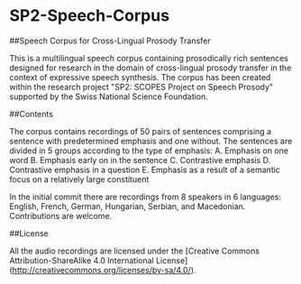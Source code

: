 # SP2-Speech-Corpus
##Speech Corpus for Cross-Lingual Prosody Transfer

This is a multilingual speech corpus containing prosodically rich sentences designed for research in the domain of cross-lingual prosody transfer in the context of expressive speech synthesis. The corpus has been created within the research project "SP2: SCOPES Project on Speech Prosody" supported by the Swiss National Science Foundation. 

##Contents

The corpus contains recordings of 50 pairs of sentences comprising a sentence with predetermined emphasis and one without. The sentences are divided in 5 groups according to the type of emphasis:
    A. Emphasis on one word
    B. Emphasis early on in the sentence
    C. Contrastive emphasis
    D. Contrastive emphasis in a question
    E. Emphasis as a result of a semantic focus on a relatively large constituent


In the initial commit there are recordings from 8 speakers in 6 languages: English, French, German, Hungarian, Serbian, and Macedonian. Contributions are welcome.

##License

All the audio recordings are licensed under the [Creative Commons Attribution-ShareAlike 4.0 International License] (http://creativecommons.org/licenses/by-sa/4.0/).

